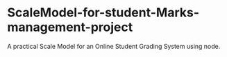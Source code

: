 # ScaleModel-for-student-Marks-management-project
A practical Scale Model for an Online Student Grading System using node. 
